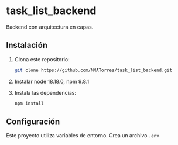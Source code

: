 # task_list_backend

Backend con arquitectura en capas.

## Instalación

1. Clona este repositorio:

   ```bash
   git clone https://github.com/MNATorres/task_list_backend.git
   ```

2. Instalar node 18.18.0, npm 9.8.1

3. Instala las dependencias:

   ```bash
   npm install
   ```

## Configuración

Este proyecto utiliza variables de entorno. Crea un archivo `.env`
